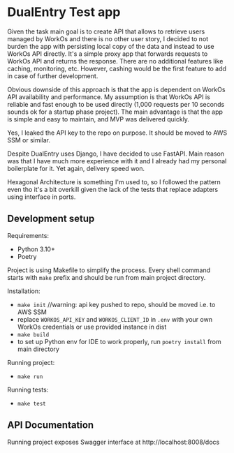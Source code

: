 # DualEntry Test app

Given the task main goal is to create API that allows to retrieve users managed by WorkOs and there is no other user story, 
I decided to not burden the app with persisting local copy of the data and instead to use WorkOs API directly.
It's a simple proxy app that forwards requests to WorkOs API and returns the response. 
There are no additional features like caching, monitoring, etc. However, cashing would be the first feature to add in case of further development.

Obvious downside of this approach is that the app is dependent on WorkOs API availability and performance.
My assumption is that WorkOs API is reliable and fast enough to be used directly (1,000 requests per 10 seconds sounds ok for a startup phase project).
The main advantage is that the app is simple and easy to maintain, and MVP was delivered quickly.

Yes, I leaked the API key to the repo on purpose. It should be moved to AWS SSM or similar.

Despite DualEntry uses Django, I have decided to use FastAPI. Main reason was that I have much more experience with it and I already had my personal boilerplate for it. 
Yet again, delivery speed won. 

Hexagonal Architecture is something I'm used to, so I followed the pattern even tho it's a bit overkill given the lack of the tests that replace adapters using interface in ports. 

## Development setup

Requirements:

-   Python 3.10+
-   Poetry

Project is using Makefile to simplify the process. Every shell command starts with `make` prefix and should be run from main project directory.

Installation:

-   `make init` //warning: api key pushed to repo, should be moved i.e. to AWS SSM 
- replace `WORKOS_API_KEY` and `WORKOS_CLIENT_ID` in `.env` with your own WorkOs credentials or use provided instance in dist 
-   `make build`
-   to set up Python env for IDE to work properly, run `poetry install` from main directory

Running project:

-  `make run`

Running tests:

-   `make test`

## API Documentation

Running project exposes Swagger interface at http://localhost:8008/docs





